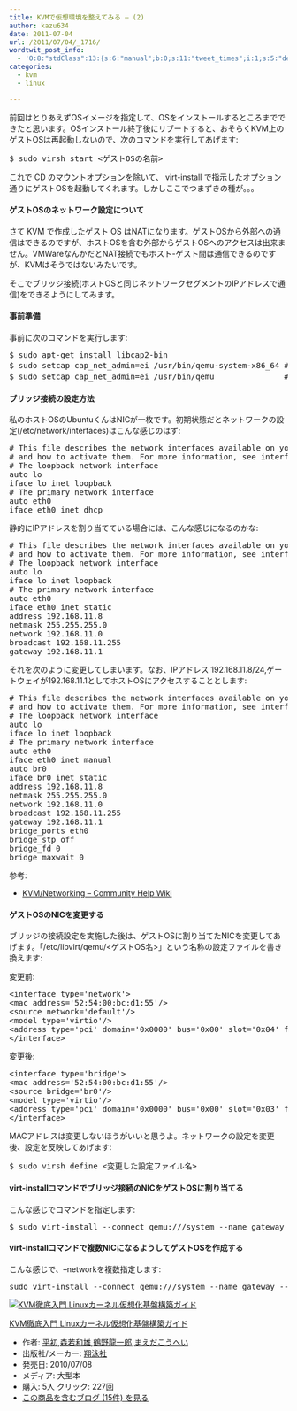 ```yaml
---
title: KVMで仮想環境を整えてみる – (2)
author: kazu634
date: 2011-07-04
url: /2011/07/04/_1716/
wordtwit_post_info:
  - 'O:8:"stdClass":13:{s:6:"manual";b:0;s:11:"tweet_times";i:1;s:5:"delay";i:0;s:7:"enabled";i:1;s:10:"separation";s:2:"60";s:7:"version";s:3:"3.7";s:14:"tweet_template";b:0;s:6:"status";i:2;s:6:"result";a:0:{}s:13:"tweet_counter";i:2;s:13:"tweet_log_ids";a:1:{i:0;i:5437;}s:9:"hash_tags";a:0:{}s:8:"accounts";a:1:{i:0;s:7:"kazu634";}}'
categories:
  - kvm
  - linux

---
```

<div class="section">
<p>
    前回はとりあえずOSイメージを指定して、OSをインストールするところまでできたと思います。OSインストール終了後にリブートすると、おそらくKVM上のゲストOSは再起動しないので、次のコマンドを実行してあげます:
</p>
  
<pre class="syntax-highlight">
$ sudo virsh <span class="synStatement">start</span> <span class="synStatement">&#60;</span>ゲストOSの名前<span class="synStatement">&#62;</span>
</pre>
  
<p>
    これで CD のマウントオプションを除いて、 virt-install で指示したオプション通りにゲストOSを起動してくれます。しかしここでつまずきの種が。。。
</p>
  
<h4>
    ゲストOSのネットワーク設定について
</h4>
  
<p>
    さて KVM で作成したゲスト OS はNATになります。ゲストOSから外部への通信はできるのですが、ホストOSを含む外部からゲストOSへのアクセスは出来ません。VMWareなんかだとNAT接続でもホスト-ゲスト間は通信できるのですが、KVMはそうではないみたいです。
</p>
  
<p>
    そこでブリッジ接続(ホストOSと同じネットワークセグメントのIPアドレスで通信)をできるようにしてみます。
</p>
  
<h4>
    事前準備
</h4>
  
<p>
    事前に次のコマンドを実行します:
</p>
  
<pre class="syntax-highlight">
$ sudo apt-get <span class="synStatement">install</span> libcap2-bin
$ sudo setcap <span class="synIdentifier">cap_net_admin</span>=ei /usr/bin/qemu-system-x86_64<span class="synComment"> # x64の場合</span>
$ sudo setcap <span class="synIdentifier">cap_net_admin</span>=ei /usr/bin/qemu              <span class="synComment"> # x32の場合</span>
</pre>
  
<h4>
    ブリッジ接続の設定方法
</h4>
  
<p>
    私のホストOSのUbuntuくんはNICが一枚です。初期状態だとネットワークの設定(/etc/network/interfaces)はこんな感じのはず:
</p>
  
<pre class="syntax-highlight">
<span class="synComment"># This file describes the network interfaces available on your system</span>
<span class="synComment"># and how to activate them. For more information, see interfaces(5).</span>
<span class="synComment"># The loopback network interface</span>
auto lo
iface lo inet loopback
<span class="synComment"># The primary network interface</span>
auto eth0
iface eth0 inet dhcp
</pre>
  
<p>
    静的にIPアドレスを割り当てている場合には、こんな感じになるのかな:
</p>
  
<pre class="syntax-highlight">
<span class="synComment"># This file describes the network interfaces available on your system</span>
<span class="synComment"># and how to activate them. For more information, see interfaces(5).</span>
<span class="synComment"># The loopback network interface</span>
auto lo
iface lo inet loopback
<span class="synComment"># The primary network interface</span>
auto eth0
iface eth0 inet static
address 192.168.11.8
netmask 255.255.255.0
network 192.168.11.0
broadcast 192.168.11.255
gateway 192.168.11.1
</pre>
  
<p>
    それを次のように変更してしまいます。なお、IPアドレス 192.168.11.8/24,ゲートウェイが192.168.11.1としてホストOSにアクセスすることとします:
</p>
  
<pre class="syntax-highlight">
<span class="synComment"># This file describes the network interfaces available on your system</span>
<span class="synComment"># and how to activate them. For more information, see interfaces(5).</span>
<span class="synComment"># The loopback network interface</span>
auto lo
iface lo inet loopback
<span class="synComment"># The primary network interface</span>
auto eth0
iface eth0 inet manual
auto br0
iface br0 inet static
address 192.168.11.8
netmask 255.255.255.0
network 192.168.11.0
broadcast 192.168.11.255
gateway 192.168.11.1
bridge_ports eth0
bridge_stp off
bridge_fd 0
bridge_maxwait 0
</pre>
  
<p>
    参考:
</p>
  
<ul>
<li>
<a href="https://help.ubuntu.com/community/KVM/Networking" onclick="__gaTracker('send', 'event', 'outbound-article', 'https://help.ubuntu.com/community/KVM/Networking', 'KVM/Networking &#8211; Community Help Wiki');" target="_blank">KVM/Networking &#8211; Community Help Wiki</a>
</li>
</ul>
  
<h4>
    ゲストOSのNICを変更する
</h4>
  
<p>
    ブリッジの接続設定を実施した後は、ゲストOSに割り当てたNICを変更してあげます。「/etc/libvirt/qemu/<ゲストOS名>」という名称の設定ファイルを書き換えます:
</p>
  
<p>
    変更前:
</p>
  
<pre class="syntax-highlight">
&#60;interface type=<span class="synConstant">'network'</span>&#62;
&#60;mac address=<span class="synConstant">'52:54:00:bc:d1:55'</span>/&#62;
&#60;source network=<span class="synConstant">'default'</span>/&#62;
&#60;model type=<span class="synConstant">'virtio'</span>/&#62;
&#60;address type=<span class="synConstant">'pci'</span> domain=<span class="synConstant">'0x0000'</span> bus=<span class="synConstant">'0x00'</span> slot=<span class="synConstant">'0x04'</span> function=<span class="synConstant">'0x0'</span>/&#62;
&#60;/interface&#62;
</pre>
  
<p>
    変更後:
</p>
  
<pre class="syntax-highlight">
&#60;interface type=<span class="synConstant">'bridge'</span>&#62;
&#60;mac address=<span class="synConstant">'52:54:00:bc:d1:55'</span>/&#62;
&#60;source bridge=<span class="synConstant">'br0'</span>/&#62;
&#60;model type=<span class="synConstant">'virtio'</span>/&#62;
&#60;address type=<span class="synConstant">'pci'</span> domain=<span class="synConstant">'0x0000'</span> bus=<span class="synConstant">'0x00'</span> slot=<span class="synConstant">'0x03'</span> function=<span class="synConstant">'0x0'</span>/&#62;
&#60;/interface&#62;
</pre>
  
<p>
    MACアドレスは変更しないほうがいいと思うよ。ネットワークの設定を変更後、設定を反映してあげます:
</p>
  
<pre class="syntax-highlight">
$ sudo virsh define <span class="synStatement">&#60;</span>変更した設定ファイル名<span class="synStatement">&#62;</span>
</pre>
  
<h4>
    virt-installコマンドでブリッジ接続のNICをゲストOSに割り当てる
</h4>
  
<p>
    こんな感じでコマンドを指定します:
</p>
  
<pre class="syntax-highlight">
$ sudo virt-<span class="synStatement">install</span> <span class="synSpecial">--connect</span> qemu:///system <span class="synSpecial">--name</span> gateway <span class="synSpecial">--ram</span> <span class="synConstant">256</span> <span class="synSpecial">--disk</span> <span class="synIdentifier">path</span>=<span class="synIdentifier">gateway.img,size</span>=<span class="synConstant">10</span> <span class="synSpecial">--network</span> <span class="synIdentifier">bridge</span>=<span class="synIdentifier">br0,model</span>=virtio <span class="synSpecial">--vnc</span> <span class="synSpecial">--cdrom</span> /mnt/nas/kazu634/OSimages/ubuntu/ubuntu<span class="synConstant">-10</span>.<span class="synConstant">04</span>.<span class="synConstant">2</span>-server-amd64.iso
</pre>
  
<h4>
    virt-installコマンドで複数NICになるようしてゲストOSを作成する
</h4>
  
<p>
    こんな感じで、&#8211;networkを複数指定します:
</p>
  
<pre class="syntax-highlight">
sudo virt-<span class="synStatement">install</span> <span class="synSpecial">--connect</span> qemu:///system <span class="synSpecial">--name</span> gateway <span class="synSpecial">--ram</span> <span class="synConstant">256</span> <span class="synSpecial">--disk</span> <span class="synIdentifier">path</span>=<span class="synIdentifier">gateway.img,size</span>=<span class="synConstant">10</span> <span class="synSpecial">--network</span> <span class="synIdentifier">bridge</span>=<span class="synIdentifier">br0,model</span>=virtio <span class="synSpecial">--network</span> <span class="synIdentifier">network</span>=<span class="synIdentifier">default,model</span>=virtio <span class="synSpecial">--vnc</span> <span class="synSpecial">--cdrom</span> /mnt/nas/kazu634/OSimages/ubuntu/ubuntu<span class="synConstant">-10</span>.<span class="synConstant">04</span>.<span class="synConstant">2</span>-server-amd64.iso
</pre>
  
<div class="hatena-asin-detail">
<a href="http://www.amazon.co.jp/dp/4798121401/?tag=hatena_st1-22&ascsubtag=d-7ibv" onclick="__gaTracker('send', 'event', 'outbound-article', 'http://www.amazon.co.jp/dp/4798121401/?tag=hatena_st1-22&ascsubtag=d-7ibv', '');"><img src="https://images-na.ssl-images-amazon.com/images/I/51BpsUti-5L._SL160_.jpg" class="hatena-asin-detail-image" alt="KVM徹底入門 Linuxカーネル仮想化基盤構築ガイド" title="KVM徹底入門 Linuxカーネル仮想化基盤構築ガイド" /></a></p> 
    
<div class="hatena-asin-detail-info">
<p class="hatena-asin-detail-title">
<a href="http://www.amazon.co.jp/dp/4798121401/?tag=hatena_st1-22&ascsubtag=d-7ibv" onclick="__gaTracker('send', 'event', 'outbound-article', 'http://www.amazon.co.jp/dp/4798121401/?tag=hatena_st1-22&ascsubtag=d-7ibv', 'KVM徹底入門 Linuxカーネル仮想化基盤構築ガイド');">KVM徹底入門 Linuxカーネル仮想化基盤構築ガイド</a>
</p>
      
<ul>
<li>
<span class="hatena-asin-detail-label">作者:</span> <a href="http://d.hatena.ne.jp/keyword/%CA%BF%BD%E9" onclick="__gaTracker('send', 'event', 'outbound-article', 'http://d.hatena.ne.jp/keyword/%CA%BF%BD%E9', '平初');" class="keyword">平初</a>,<a href="http://d.hatena.ne.jp/keyword/%BF%B9%BC%E3%CF%C2%CD%BA" onclick="__gaTracker('send', 'event', 'outbound-article', 'http://d.hatena.ne.jp/keyword/%BF%B9%BC%E3%CF%C2%CD%BA', '森若和雄');" class="keyword">森若和雄</a>,<a href="http://d.hatena.ne.jp/keyword/%C4%E1%CC%EE%CE%B6%B0%EC%CF%BA" onclick="__gaTracker('send', 'event', 'outbound-article', 'http://d.hatena.ne.jp/keyword/%C4%E1%CC%EE%CE%B6%B0%EC%CF%BA', '鶴野龍一郎');" class="keyword">鶴野龍一郎</a>,<a href="http://d.hatena.ne.jp/keyword/%A4%DE%A4%A8%A4%C0%A4%B3%A4%A6%A4%D8%A4%A4" onclick="__gaTracker('send', 'event', 'outbound-article', 'http://d.hatena.ne.jp/keyword/%A4%DE%A4%A8%A4%C0%A4%B3%A4%A6%A4%D8%A4%A4', 'まえだこうへい');" class="keyword">まえだこうへい</a>
</li>
<li>
<span class="hatena-asin-detail-label">出版社/メーカー:</span> <a href="http://d.hatena.ne.jp/keyword/%E6%C6%B1%CB%BC%D2" onclick="__gaTracker('send', 'event', 'outbound-article', 'http://d.hatena.ne.jp/keyword/%E6%C6%B1%CB%BC%D2', '翔泳社');" class="keyword">翔泳社</a>
</li>
<li>
<span class="hatena-asin-detail-label">発売日:</span> 2010/07/08
</li>
<li>
<span class="hatena-asin-detail-label">メディア:</span> 大型本
</li>
<li>
<span class="hatena-asin-detail-label">購入</span>: 5人 <span class="hatena-asin-detail-label">クリック</span>: 227回
</li>
<li>
<a href="http://d.hatena.ne.jp/asin/4798121401" onclick="__gaTracker('send', 'event', 'outbound-article', 'http://d.hatena.ne.jp/asin/4798121401', 'この商品を含むブログ (15件) を見る');" target="_blank">この商品を含むブログ (15件) を見る</a>
</li>
</ul>
</div>
    
<div class="hatena-asin-detail-foot">
</div>
</div>
</div>
